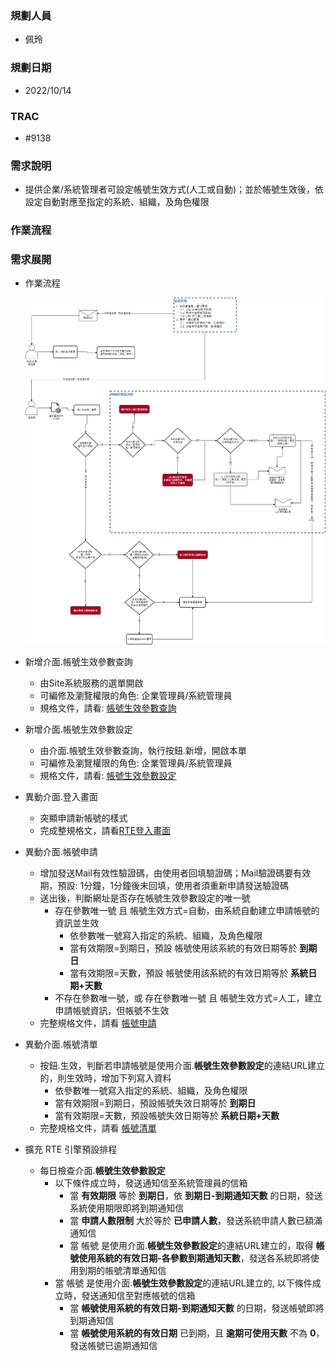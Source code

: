 ### <div id="user">規劃人員</div>
* 佩玲

### <div id="updatedate">規劃日期</div>
* 2022/10/14

### <div id="trac">TRAC</div>
* #9138

### <div id="require">需求說明</div>
* 提供企業/系統管理者可設定帳號生效方式(人工或自動)；並於帳號生效後，依設定自動對應至指定的系統、組織，及角色權限

### <div id="workflow">作業流程</div>

### <div id="requirement">需求展開</div>
* 作業流程

  ![作業流程]

* 新增介面.帳號生效參數查詢
  * 由Site系統服務的選單開啟
  * 可編修及瀏覽權限的角色: 企業管理員/系統管理員
  * 規格文件，請看: [帳號生效參數查詢][link_accounteffectparamquery]
* 新增介面.帳號生效參數設定
  * 由介面.帳號生效參數查詢，執行按鈕.新增，開啟本單
  * 可編修及瀏覽權限的角色: 企業管理員/系統管理員
  * 規格文件，請看: [帳號生效參數設定][link_accounteffectparamsetting]
* 異動介面.登入畫面
  * 突顯申請新帳號的樣式
  * 完成整規格文，請看[RTE登入畫面][link_login]
* 異動介面.帳號申請
  * 增加發送Mail有效性驗證碼，由使用者回填驗證碼；Mail驗證碼要有效期，預設: 1分鐘，1分鐘後未回填，使用者須重新申請發送驗證碼
  * 送出後，判斷網址是否存在帳號生效參數設定的唯一號
    * 存在參數唯一號 且 帳號生效方式=自動，由系統自動建立申請帳號的資訊並生效
      * 依參數唯一號寫入指定的系統、組織，及角色權限
      * 當有效期限=到期日，預設 帳號使用該系統的有效日期等於 **到期日**
      * 當有效期限=天數，預設 帳號使用該系統的有效日期等於 **系統日期+天數**
    * 不存在參數唯一號，或 存在參數唯一號 且 帳號生效方式=人工，建立申請帳號資訊，但帳號不生效
  * 完整規格文件，請看 [帳號申請][link_applyaccount]
* 異動介面.帳號清單
  * 按鈕.生效，判斷若申請帳號是使用介面.**帳號生效參數設定**的連結URL建立的，則生效時，增加下列寫入資料
      * 依參數唯一號寫入指定的系統、組織，及角色權限
      * 當有效期限=到期日，預設帳號失效日期等於 **到期日**
      * 當有效期限=天數，預設帳號失效日期等於 **系統日期+天數**
  * 完整規格文件，請看 [帳號清單][link_accountindex]
* 擴充 RTE 引擎預設排程
  * 每日檢查介面.**帳號生效參數設定**
    * 以下條件成立時，發送通知信至系統管理員的信箱
      * 當 **有效期限** 等於 **到期日**，依 **到期日-到期通知天數** 的日期，發送系統使用期限即將到期通知信
      * 當 **申請人數限制** 大於等於 **已申請人數**，發送系統申請人數已額滿通知信
      * 當 帳號 是使用介面.**帳號生效參數設定**的連結URL建立的，取得 **帳號使用系統的有效日期-各參數到期通知天數**，發送各系統即將使用到期的帳號清單通知信
    * 當 帳號 是使用介面.**帳號生效參數設定**的連結URL建立的, 以下條件成立時，發送通知信至對應帳號的信箱
      * 當 **帳號使用系統的有效日期-到期通知天數** 的日期，發送帳號即將到期通知信
      * 當 **帳號使用系統的有效日期** 已到期，且 **逾期可使用天數** 不為 **0**，發送帳號已逾期通知信


[作業流程]:attachment/8319_workflow.png "作業流程"

[link_accounteffectparamquery]:{3}/RTE/SITE/accounteffectparamquery/README
[link_accounteffectparamsetting]:{3}/RTE/SITE/accounteffectparamsetting/README
[link_login]:{3}/RTE/SYSTEM/LOGIN/README
[link_applyaccount]:{3}/RTE/SYSTEM/APPLYACCOUNT/README
[link_accountindex]:{3}/RTE/SITE/accountindex/README